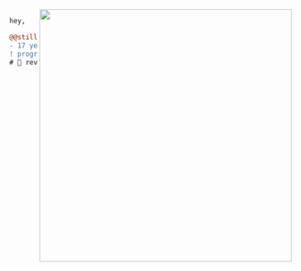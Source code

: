 <img align="right" height="450" src="https://media.giphy.com/media/84SFZf1BKgzeny1WxQ/source.gif"/>

```diff
hey,

@@still learning stuff@@
- 17 years old
! program engineer, mainly paster
# 📖 reverse engineering, computer science
```
